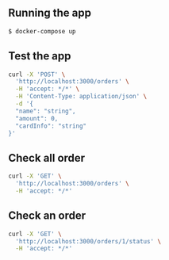 ## Running the app

```bash
$ docker-compose up
```
## Test the app
```bash
curl -X 'POST' \
  'http://localhost:3000/orders' \
  -H 'accept: */*' \
  -H 'Content-Type: application/json' \
  -d '{
  "name": "string",
  "amount": 0,
  "cardInfo": "string"
}'
```
## Check all order
```bash
curl -X 'GET' \
  'http://localhost:3000/orders' \
  -H 'accept: */*'
```
## Check an order
```bash
curl -X 'GET' \
  'http://localhost:3000/orders/1/status' \
  -H 'accept: */*'
```